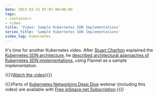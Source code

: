 ```yaml
---
date: 2023-03-31 07:07:00+00:00
tags:
- containers
- video
title: 'Video: Sample Kubernetes SDN Implementations'
series_title: 'Sample Kubernetes SDN Implementations'
video_tag: kubernetes
---
```

It's time for another Kubernetes video. After 
[Stuart Charlton](https://www.ipspace.net/Author:Stuart_Charlton) explained the [Kubernetes SDN architecture](/2023/02/video-kubernetes-sdn-architecture/), he [described architectural approaches of Kubernetes SDN implementations](https://my.ipspace.net/bin/get/Kubernetes/2.2%20-%20Sample%20Kubernetes%20SDN%20Configurations.mp4?doccode=Kubernetes), using Flannel as a sample implementation.

{{<jump>}}[Watch the video](https://my.ipspace.net/bin/get/Kubernetes/2.2%20-%20Sample%20Kubernetes%20SDN%20Configurations.mp4?doccode=Kubernetes){{</jump>}}

{{<note free>}}Parts of [Kubernetes Networking Deep Dive](https://www.ipspace.net/Kubernetes_Networking_Deep_Dive) webinar (including this video) are available with [Free ipSpace.net Subscription](https://www.ipspace.net/Subscription/Free).{{</note>}}
